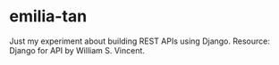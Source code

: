 # emilia-tan
Just my experiment about building REST APIs using Django. Resource: Django for API by William S. Vincent.
